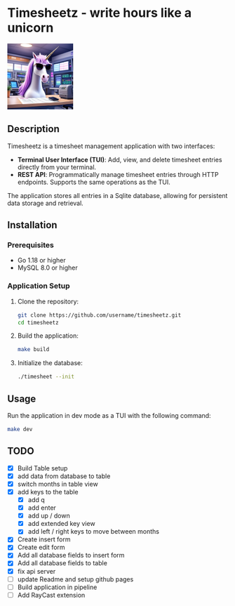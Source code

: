 # Timesheetz - write hours like a unicorn

<img src="docs/images/unicorn.jpg" height="150" />

## Description

Timesheetz is a timesheet management application with two interfaces:

- **Terminal User Interface (TUI)**: Add, view, and delete timesheet entries
  directly from your terminal.
- **REST API**: Programmatically manage timesheet entries through HTTP
  endpoints. Supports the same operations as the TUI.

The application stores all entries in a Sqlite database, allowing for persistent
data storage and retrieval.

## Installation

### Prerequisites

- Go 1.18 or higher
- MySQL 8.0 or higher

### Application Setup

1. Clone the repository:

   ```bash
   git clone https://github.com/username/timesheetz.git
   cd timesheetz
   ```

2. Build the application:

   ```bash
   make build
   ```

3. Initialize the database:
   ```bash
   ./timesheet --init
   ```

## Usage

Run the application in dev mode as a TUI with the following command:

```bash
make dev
```

## TODO

- [x] Build Table setup
- [x] add data from database to table
- [x] switch months in table view
- [x] add keys to the table
  - [x] add q
  - [x] add enter
  - [x] add up / down
  - [x] add extended key view
  - [x] add left / right keys to move between months
- [x] Create insert form
- [x] Create edit form
- [x] Add all database fields to insert form
- [x] Add all database fields to table
- [x] fix api server
- [ ] update Readme and setup github pages
- [ ] Build application in pipeline
- [ ] Add RayCast extension
